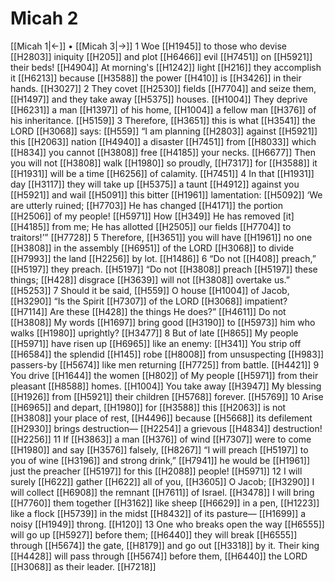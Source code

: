 # Micah 2
[[Micah 1|←]] • [[Micah 3|→]]
1 Woe [[H1945]] to those who devise [[H2803]] iniquity [[H205]] and plot [[H6466]] evil [[H7451]] on [[H5921]] their beds! [[H4904]] At morning's [[H1242]] light [[H216]] they accomplish it [[H6213]] because [[H3588]] the power [[H410]] is [[H3426]] in their hands. [[H3027]] 
2 They covet [[H2530]] fields [[H7704]] and seize them, [[H1497]] and they take away [[H5375]] houses. [[H1004]] They deprive [[H6231]] a man [[H1397]] of his home, [[H1004]] a fellow man [[H376]] of his inheritance. [[H5159]] 
3 Therefore, [[H3651]] this is what [[H3541]] the LORD [[H3068]] says: [[H559]] “I am planning [[H2803]] against [[H5921]] this [[H2063]] nation [[H4940]] a disaster [[H7451]] from [[H8033]] which [[H834]] you cannot [[H3808]] free [[H4185]] your necks. [[H6677]] Then you will not [[H3808]] walk [[H1980]] so proudly, [[H7317]] for [[H3588]] it [[H1931]] will be a time [[H6256]] of calamity. [[H7451]] 
4 In that [[H1931]] day [[H3117]] they will take up [[H5375]] a taunt [[H4912]] against you [[H5921]] and wail [[H5091]] this bitter [[H1961]] lamentation: [[H5092]] ‘We are utterly ruined; [[H7703]] He has changed [[H4171]] the portion [[H2506]] of my people! [[H5971]] How [[H349]] He has removed [it] [[H4185]] from me;  He has allotted [[H2505]] our fields [[H7704]] to traitors!’” [[H7728]] 
5 Therefore, [[H3651]] you will have [[H1961]] no one [[H3808]] in the assembly [[H6951]] of the LORD [[H3068]] to divide [[H7993]] the land [[H2256]] by lot. [[H1486]] 
6 “Do not [[H408]] preach,” [[H5197]] they preach. [[H5197]] “Do not [[H3808]] preach [[H5197]] these things; [[H428]] disgrace [[H3639]] will not [[H3808]] overtake us.” [[H5253]] 
7 Should it be said, [[H559]] O house [[H1004]] of Jacob, [[H3290]] “Is the Spirit [[H7307]] of the LORD [[H3068]] impatient? [[H7114]] Are these [[H428]] the things He does?” [[H4611]] Do not [[H3808]] My words [[H1697]] bring good [[H3190]] to [[H5973]] him who walks [[H1980]] uprightly? [[H3477]] 
8 But of late [[H865]] My people [[H5971]] have risen up [[H6965]] like an enemy: [[H341]] You strip off [[H6584]] the splendid [[H145]] robe [[H8008]] from unsuspecting [[H983]] passers-by [[H5674]] like men returning [[H7725]] from battle. [[H4421]] 
9 You drive [[H1644]] the women [[H802]] of My people [[H5971]] from their pleasant [[H8588]] homes. [[H1004]] You take away [[H3947]] My blessing [[H1926]] from [[H5921]] their children [[H5768]] forever. [[H5769]] 
10 Arise [[H6965]] and depart, [[H1980]] for [[H3588]] this [[H2063]] is not [[H3808]] your place of rest, [[H4496]] because [[H5668]] its defilement [[H2930]] brings destruction— [[H2254]] a grievous [[H4834]] destruction! [[H2256]] 
11 If [[H3863]] a man [[H376]] of wind [[H7307]] were to come [[H1980]] and say [[H3576]] falsely, [[H8267]] “I will preach [[H5197]] to you  of wine [[H3196]] and strong drink,” [[H7941]] he would be [[H1961]] just the preacher [[H5197]] for this [[H2088]] people! [[H5971]] 
12 I will surely [[H622]] gather [[H622]] all of you, [[H3605]] O Jacob; [[H3290]] I will collect [[H6908]] the remnant [[H7611]] of Israel. [[H3478]] I will bring [[H7760]] them together [[H3162]] like sheep [[H6629]] in a pen, [[H1223]] like a flock [[H5739]] in the midst [[H8432]] of its pasture— [[H1699]] a noisy [[H1949]] throng. [[H120]] 
13 One who breaks open the way [[H6555]] will go up [[H5927]] before them; [[H6440]] they will break [[H6555]] through [[H5674]] the gate, [[H8179]] and go out [[H3318]] by it.  Their king [[H4428]] will pass through [[H5674]] before them, [[H6440]] the LORD [[H3068]] as their leader. [[H7218]] 
